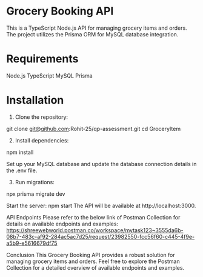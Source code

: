 # Grocery Booking API

This is a TypeScript Node.js API for managing grocery items and orders. The project utilizes the Prisma ORM for MySQL database integration.

# Requirements

Node.js
TypeScript
MySQL
Prisma

# Installation

1. Clone the repository:

git clone git@github.com:Rohit-25/qp-assessment.git
cd GroceryItem

2. Install dependencies:

npm install

Set up your MySQL database and update the database connection details in the .env file.

3. Run migrations:

npx prisma migrate dev

Start the server:
npm start
The API will be available at http://localhost:3000.

API Endpoints
Please refer to the below link of Postman Collection for details on available endpoints and examples:
https://shreewebworld.postman.co/workspace/mytask123~3555da6b-08b7-483c-af92-284ac5ac7d25/request/23982550-fcc56f60-c445-4f9e-a5b9-e5616679df75

Conclusion
This Grocery Booking API provides a robust solution for managing grocery items and orders. Feel free to explore the Postman Collection for a detailed overview of available endpoints and examples.
